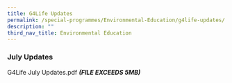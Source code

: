 ```yaml
---
title: G4Life Updates
permalink: /special-programmes/Environmental-Education/g4life-updates/
description: ""
third_nav_title: Environmental Education
---
```

### July Updates

G4Life July Updates.pdf ***(FILE EXCEEDS 5MB)***